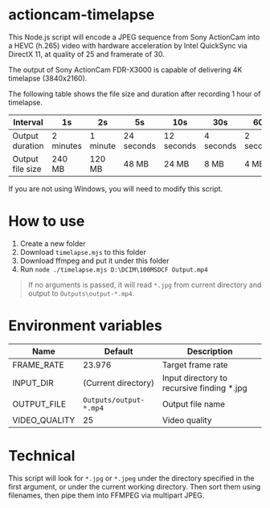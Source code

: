 # actioncam-timelapse

This Node.js script will encode a JPEG sequence from Sony ActionCam into a HEVC (h.265) video with hardware acceleration by Intel QuickSync via DirectX 11, at quality of 25 and framerate of 30.

The output of Sony ActionCam FDR-X3000 is capable of delivering 4K timelapse (3840x2160).

The following table shows the file size and duration after recording 1 hour of timelapse.

| Interval | 1s | 2s | 5s | 10s | 30s | 60s |
| - | - | - | - | - | - | - |
| Output duration | 2 minutes | 1 minute | 24 seconds | 12 seconds | 4 seconds | 2 seconds |
| Output file size | 240 MB | 120 MB | 48 MB | 24 MB | 8 MB | 4 MB |

If you are not using Windows, you will need to modify this script.

# How to use

1. Create a new folder
1. Download `timelapse.mjs` to this folder
1. Download ffmpeg and put it under this folder
1. Run `node ./timelapse.mjs D:\DCIM\100MSDCF Output.mp4`

> If no arguments is passed, it will read `*.jpg` from current directory and output to `Outputs\output-*.mp4`.

# Environment variables

| Name | Default | Description |
| - | - | - |
| FRAME_RATE | 23.976 | Target frame rate |
| INPUT_DIR | (Current directory) | Input directory to recursive finding *.jpg |
| OUTPUT_FILE | `Outputs/output-*.mp4` | Output file name
| VIDEO_QUALITY | 25 | Video quality

# Technical

This script will look for `*.jpg` or `*.jpeg` under the directory specified in the first argument, or under the current working directory. Then sort them using filenames, then pipe them into FFMPEG via multipart JPEG.
